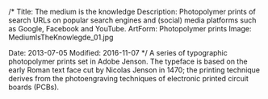 /*
Title: The medium is the knowledge
Description: Photopolymer prints of search URLs on popular search engines and (social) media platforms such as Google, Facebook and YouTube.
ArtForm: Photopolymer prints
Image: MediumIsTheKnowlegde_01.jpg

Date: 2013-07-05
Modified: 2016-11-07
*/
A series of typographic photopolymer prints set in Adobe Jenson. 
The typeface is based on the early Roman text face cut by Nicolas Jenson in 1470;
 the printing technique derives from the photoengraving techniques of electronic printed circuit boards (PCBs).